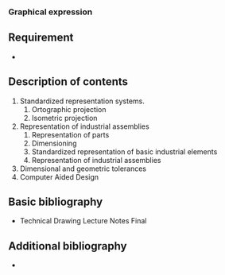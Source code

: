 ### Graphical expression

## Requirement

-

## Description of contents

1. Standardized representation systems.
	1. Ortographic projection
	2. Isometric projection
2. Representation of industrial assemblies
	1. Representation of parts
	2. Dimensioning
	3. Standardized representation of basic industrial elements
	4. Representation of industrial assemblies
3. Dimensional and geometric tolerances
4. Computer Aided Design

## Basic bibliography

- Technical Drawing Lecture Notes Final

## Additional bibliography

-